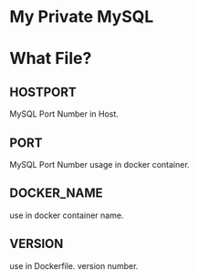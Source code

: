 
# My Private MySQL

# What File?

## HOSTPORT

MySQL Port Number in Host.

## PORT

MySQL Port Number usage in docker container.

## DOCKER_NAME

use in docker container name.

## VERSION

use in Dockerfile. version number.
